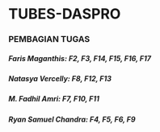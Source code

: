 # TUBES-DASPRO


### PEMBAGIAN TUGAS

##### Faris Maganthis: F2, F3, F14, F15, F16, F17
##### Natasya Vercelly: F8, F12, F13
##### M. Fadhil Amri: F7, F10, F11
##### Ryan Samuel Chandra: F4, F5, F6, F9
